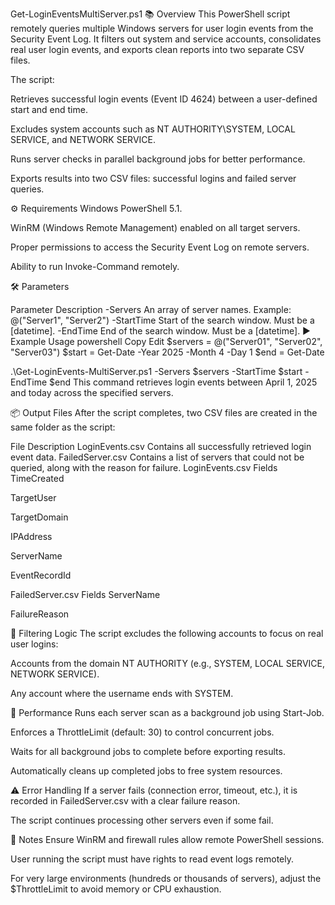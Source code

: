 Get-LoginEventsMultiServer.ps1
📚 Overview
This PowerShell script remotely queries multiple Windows servers for user login events from the Security Event Log.
It filters out system and service accounts, consolidates real user login events, and exports clean reports into two separate CSV files.

The script:

Retrieves successful login events (Event ID 4624) between a user-defined start and end time.

Excludes system accounts such as NT AUTHORITY\SYSTEM, LOCAL SERVICE, and NETWORK SERVICE.

Runs server checks in parallel background jobs for better performance.

Exports results into two CSV files: successful logins and failed server queries.

⚙️ Requirements
Windows PowerShell 5.1.

WinRM (Windows Remote Management) enabled on all target servers.

Proper permissions to access the Security Event Log on remote servers.

Ability to run Invoke-Command remotely.

🛠 Parameters

Parameter	Description
-Servers	An array of server names. Example: @("Server1", "Server2")
-StartTime	Start of the search window. Must be a [datetime].
-EndTime	End of the search window. Must be a [datetime].
▶️ Example Usage
powershell
Copy
Edit
$servers = @("Server01", "Server02", "Server03")
$start = Get-Date -Year 2025 -Month 4 -Day 1
$end = Get-Date

.\Get-LoginEvents-MultiServer.ps1 -Servers $servers -StartTime $start -EndTime $end
This command retrieves login events between April 1, 2025 and today across the specified servers.

📦 Output Files
After the script completes, two CSV files are created in the same folder as the script:


File	Description
LoginEvents.csv	Contains all successfully retrieved login event data.
FailedServer.csv	Contains a list of servers that could not be queried, along with the reason for failure.
LoginEvents.csv Fields
TimeCreated

TargetUser

TargetDomain

IPAddress

ServerName

EventRecordId

FailedServer.csv Fields
ServerName

FailureReason

🧹 Filtering Logic
The script excludes the following accounts to focus on real user logins:

Accounts from the domain NT AUTHORITY (e.g., SYSTEM, LOCAL SERVICE, NETWORK SERVICE).

Any account where the username ends with SYSTEM.

🚀 Performance
Runs each server scan as a background job using Start-Job.

Enforces a ThrottleLimit (default: 30) to control concurrent jobs.

Waits for all background jobs to complete before exporting results.

Automatically cleans up completed jobs to free system resources.

⚠️ Error Handling
If a server fails (connection error, timeout, etc.), it is recorded in FailedServer.csv with a clear failure reason.

The script continues processing other servers even if some fail.

📝 Notes
Ensure WinRM and firewall rules allow remote PowerShell sessions.

User running the script must have rights to read event logs remotely.

For very large environments (hundreds or thousands of servers), adjust the $ThrottleLimit to avoid memory or CPU exhaustion.